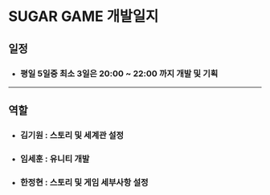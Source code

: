 # SUGAR GAME 개발일지
## 일정
* ### 평일 5일중 최소 3일은 20:00 ~ 22:00 까지 개발 및 기획
--------------------------------------
## 역할
* ### 김기원 : 스토리 및 세계관 설정
* ### 임세훈 : 유니티 개발
* ### 한정현 : 스토리 및 게임 세부사항 설정

